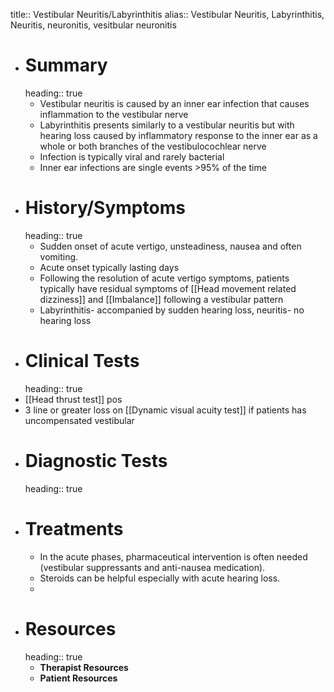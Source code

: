 title:: Vestibular Neuritis/Labyrinthitis
alias:: Vestibular Neuritis, Labyrinthitis, Neuritis, neuronitis, vesitbular neuronitis

- # Summary
  heading:: true
	- Vestibular neuritis is caused by an inner ear infection that causes inflammation to the vestibular nerve
	- Labyrinthitis presents similarly to a vestibular neuritis but with hearing loss caused by inflammatory response to the inner ear as a whole or both branches of the vestibulocochlear nerve
	- Infection is typically viral and rarely bacterial
	- Inner ear infections are single events >95% of the time
- # History/Symptoms
  heading:: true
	- Sudden onset of acute vertigo, unsteadiness, nausea and often vomiting.
	- Acute onset typically lasting days
	- Following the resolution of acute vertigo symptoms, patients typically have residual symptoms of [[Head movement related dizziness]] and [[Imbalance]] following a vestibular pattern
	- Labyrinthitis- accompanied by sudden hearing loss, neuritis- no hearing loss
- # Clinical Tests
  heading:: true
- [[Head thrust test]] pos
- 3 line or greater loss on [[Dynamic visual acuity test]] if patients has uncompensated vestibular
- # Diagnostic Tests
  heading:: true
- # Treatments
	- In the acute phases, pharmaceutical intervention is often needed (vestibular suppressants and anti-nausea medication).
	- Steroids can be helpful especially with acute hearing loss.
	-
- # Resources
  heading:: true
	- **Therapist Resources**
	- **Patient Resources**